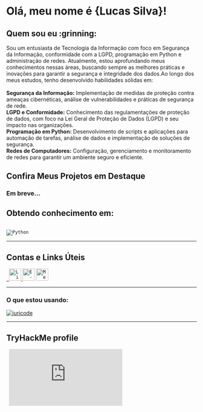 <h1>Olá, meu nome é <strong>{Lucas Silva}!</strong></h1>

<h2>Quem sou eu :grinning: </h3>

<p>Sou um entusiasta de Tecnologia da Informação com foco em Segurança da Informação, conformidade com a LGPD, programação em Python e administração de redes. Atualmente, estou aprofundando meus conhecimentos nessas áreas, buscando sempre as melhores práticas e inovações para garantir a segurança e integridade dos dados.Ao longo dos meus estudos, tenho desenvolvido habilidades sólidas em:<br><br>
  <strong>Segurança da Informação:</strong> Implementação de medidas de proteção contra ameaças cibernéticas, análise de vulnerabilidades e práticas de segurança de rede.<br>
  <strong>LGPD e Conformidade:</strong> Conhecimento das regulamentações de proteção de dados, com foco na Lei Geral de Proteção de Dados (LGPD) e seu impacto nas organizações.<br>
  <strong>Programação em Python:</strong> Desenvolvimento de scripts e aplicações para automação de tarefas, análise de dados e implementação de soluções de segurança.<br>
  <strong>Redes de Computadores:</strong> Configuração, gerenciamento e monitoramento de redes para garantir um ambiente seguro e eficiente.</p>

<h2>Confira Meus Projetos em Destaque</h2>
<h3>Em breve...</h3>


<h2>Obtendo conhecimento em:</h2>

<code> <img src="https://img.shields.io/badge/Python-14354C?style=for-the-badge&logo=python&logoColor=white" alt="Python"/></code>

---
<h2>Contas e Links Úteis</h2>
<code><a href="https://www.linkedin.com/in/lucasdasilvanascimento/"> <img height="32" src="https://img.shields.io/badge/LinkedIn-0077B5?style=for-the-badge&logo=linkedin&logoColor=white" alt="Linkedin"/></code> </a>
<code><a href="mailto:txtlucassilva@gmail.com""><img height="32" src="https://img.shields.io/badge/Gmail-D14836?style=for-the-badge&logo=gmail&logoColor=white" alt="E-mail"/></code></a>
<code><a href="https://medium.com/@txtlucassilva"><img height="32" src="https://img.shields.io/badge/Medium-12100E?style=for-the-badge&logo=medium&logoColor=white" alt="Medium"/></code></a>

---
<h3>O que estou usando:</h3>

[![iuricode](https://github-readme-stats.vercel.app/api/top-langs/?username=LucaLSN&layout=compact)](https://github.com/anuraghazra/github-readme-stats)

---
<h2> TryHackMe profile </h2>
<code> <iframe src="https://tryhackme.com/api/v2/badges/public-profile?userPublicId=5358599" style='border:none;'></iframe> </code>
